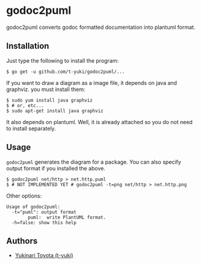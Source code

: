 godoc2puml
==========

godoc2puml converts godoc formatted documentation into plantuml format.

Installation
------------

Just type the following to install the program:

    $ go get -u github.com/t-yuki/godoc2puml/...

If you want to draw a diagram as a image file, it depends on java and graphviz. you must install them:

    $ sudo yum install java graphviz
    $ # or, etc...
    $ sudo apt-get install java graphviz

It also depends on plantuml. Well, it is already attached so you do not need to install separately.

Usage
-----

`godoc2puml` generates the diagram for a package. You can also specify output format if you installed the above.

    $ godoc2puml net/http > net.http.puml
    $ # NOT IMPLEMENTED YET # godoc2puml -t=png net/http > net.http.png

Other options:

```
Usage of godoc2puml:
  -t="puml": output format
        puml:  write PlantUML format.
  -h=false: show this help
```

Authors
-------

* [Yukinari Toyota (t-yuki)](https://github.com/t-yuki)
